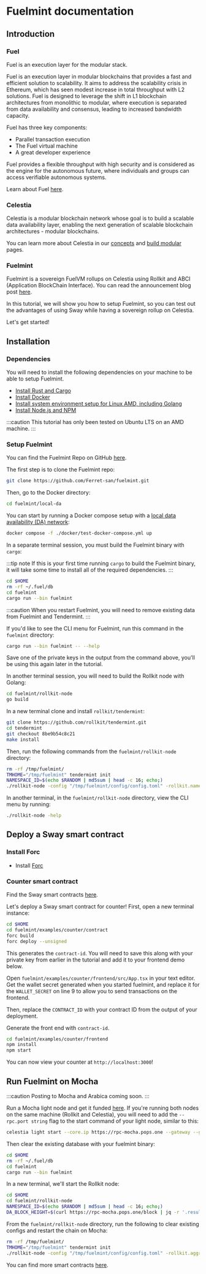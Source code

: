 # Fuelmint documentation

## Introduction

### Fuel

Fuel is an execution layer for the modular stack.

Fuel is an execution layer in modular blockchains
that provides a fast and efficient solution
to scalability. It aims to address the scalability
crisis in Ethereum, which has seen modest increase
in total throughput with L2 solutions. Fuel is designed
to leverage the shift in L1 blockchain architectures
from monolithic to modular, where execution is separated
from data availability and consensus, leading to increased
bandwidth capacity.

Fuel has three key components:

* Parallel transaction execution
* The Fuel virtual machine
* A great developer experience

Fuel provides a flexible throughput with high security
and is considered as the engine for the autonomous future,
where individuals and groups can access verifiable
autonomous systems.

Learn about Fuel [here](https://www.fuel.network/).

### Celestia

Celestia is a modular blockchain network whose goal
is to build a scalable data availability layer,
enabling the next generation of scalable blockchain
architectures - modular blockchains.

You can learn more about Celestia in our
[concepts](../../concepts/how-celestia-works/introduction)
and [build modular](../build-modular) pages.

### Fuelmint

Fuelmint is a sovereign FuelVM rollups on Celestia using
Rollkit and ABCI (Application BlockChain Interface).
You can read the announcement blog post
[here](https://diegoferrer.substack.com/p/fuelmint-sovereign-fuelvm-rollups).

In this tutorial, we will show you how to setup Fuelmint, so
you can test out the advantages of using Sway while having a sovereign
rollup on Celestia.

Let's get started!

## Installation

### Dependencies

You will need to install the following dependencies on your machine
to be able to setup Fuelmint.

* [Install Rust and Cargo](https://doc.rust-lang.org/cargo/getting-started/installation.html)
* [Install Docker](https://docs.docker.com/engine/install/ubuntu/)
* [Install system environment setup for Linux AMD, including Golang](../../nodes/environment)
* [Install Node.js and NPM](https://docs.npmjs.com/downloading-and-installing-node-js-and-npm)

:::caution
This tutorial has only been tested on Ubuntu LTS on an AMD machine.
:::

### Setup Fuelmint

You can find the Fuelmint Repo on GitHub [here](https://github.com/Ferret-san/fuelmint/tree/tx_pool_experiment).

The first step is to clone the Fuelmint repo:

```bash
git clone https://github.com/Ferret-san/fuelmint.git
```

Then, go to the Docker directory:

```bash
cd fuelmint/local-da
```

You can start by running a Docker compose
setup with a
[local data availability (DA) network](https://github.com/celestiaorg/local-celestia-devnet):

```bash
docker compose -f ./docker/test-docker-compose.yml up
```

In a separate terminal session, you must
build the Fuelmint binary with `cargo`:

:::tip note
If this is your first time running `cargo` to build the Fuelmint binary,
it will take some time to install all of the required dependencies.
:::

```bash
cd $HOME
rm -rf ~/.fuel/db
cd fuelmint
cargo run --bin fuelmint
```

:::caution
When you restart Fuelmint, you will need to remove existing data
from Fuelmint and Tendermint.
:::

If you'd like to see the CLI menu for Fuelmint, run this command in
the `fuelmint` directory:

```bash
cargo run --bin fuelmint -- --help
```

Save one of the private keys in the output from the command above,
you'll be using this again later in the tutorial.

In another terminal session, you will need
to build the Rollkit node with Golang:

```bash
cd fuelmint/rollkit-node
go build
```

In a new terminal clone and install `rollkit/tendermint`:

```bash
git clone https://github.com/rollkit/tendermint.git
cd tendermint
git checkout 8be9b54c8c21
make install
```

Then, run the following commands from the `fuelmint/rollkit-node` directory:

<!-- markdownlint-disable MD013 -->
```bash
rm -rf /tmp/fuelmint/
TMHOME="/tmp/fuelmint" tendermint init
NAMESPACE_ID=$(echo $RANDOM | md5sum | head -c 16; echo;)
./rollkit-node -config "/tmp/fuelmint/config/config.toml" -rollkit.namespace_id $NAMESPACE_ID -rollkit.da_start_height 1
```
<!-- markdownlint-enable MD013 -->

In another terminal, in the `fuelmint/rollkit-node` directory, view the CLI menu
by running:

```bash
./rollkit-node -help
```

## Deploy a Sway smart contract

### Install Forc

* Install [Forc](https://github.com/FuelLabs/fuelup)

### Counter smart contract

Find the Sway smart contracts [here](https://fuellabs.github.io/fuels-ts/QUICKSTART).

Let's deploy a Sway smart contract for counter! First, open a new terminal instance:

```bash
cd $HOME
cd fuelmint/examples/counter/contract
forc build
forc deploy --unsigned
```

This generates the `contract-id`. You will need to save this along with your
private key from earlier in the tutorial and add it to your frontend demo
below.

Open `fuelmint/examples/counter/frontend/src/App.tsx` in your text editor.
Get the wallet secret generated when you started fuelmint, and replace it for
the `WALLET_SECRET` on line 9 to allow you to send transactions on the frontend.

Then, replace the `CONTRACT_ID` with your contract ID from the output of your
deployment.

Generate the front end with `contract-id`.

```bash
cd fuelmint/examples/counter/frontend
npm install
npm start
```

You can now view your counter at `http://localhost:3000`!

## Run Fuelmint on Mocha

:::caution
Posting to Mocha and Arabica coming soon.
:::

Run a Mocha light node and get it funded [here](../../nodes/light-node).
If you're running both nodes on the same machine (Rollkit and Celestia),
you will need to add the `--rpc.port string` flag to the start command
of your light node, similar to this:

<!-- markdownlint-disable MD013 -->
```bash
celestia light start --core.ip https://rpc-mocha.pops.one --gateway --gateway.addr 127.0.0.1 --gateway.port 26659 --p2p.network mocha --rpc.port 36658
```
<!-- markdownlint-enable MD013 -->

Then clear the existing database with your fuelmint binary:

```bash
cd $HOME
rm -rf ~/.fuel/db
cd fuelmint
cargo run --bin fuelmint
```

In a new terminal, we'll start the Rollkit node:

```bash
cd $HOME
cd fuelmint/rollkit-node
NAMESPACE_ID=$(echo $RANDOM | md5sum | head -c 16; echo;)
DA_BLOCK_HEIGHT=$(curl https://rpc-mocha.pops.one/block | jq -r '.result.block.header.height')
```

From the `fuelmint/rollkit-node` directory, run the following to clear existing configs
and restart the chain on Mocha:

<!-- markdownlint-disable MD013 -->
```bash
rm -rf /tmp/fuelmint/
TMHOME="/tmp/fuelmint" tendermint init
./rollkit-node -config "/tmp/fuelmint/config/config.toml" -rollkit.aggregator true -rollkit.da_layer celestia -rollkit.da_config='{"base_url":"http://localhost:26659","timeout":60000000000,"gas_limit":6000000,"fee":6000}' -rollkit.namespace_id $NAMESPACE_ID -rollkit.da_start_height $DA_BLOCK_HEIGHT 
```
<!-- markdownlint-enable MD013 -->

You can find more smart contracts [here](https://github.com/FuelLabs/sway-applications).
